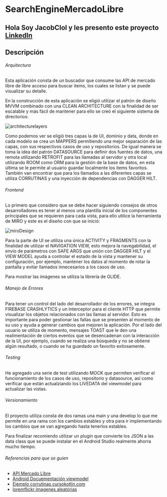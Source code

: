 ﻿# SearchEngineMercadoLibre
## Hola Soy JacobClol y les presento este proyecto [LinkedIn](https://www.linkedin.com/in/jacobcl/)

## Descripción 

###### Arquitectura

Esta aplicación consta de un buscador que consume las API de mercado libre de libre acceso para buscar items, los cuales se listan y se puede visualizar su detalle.

En la construcción de esta aplicación se eligió utilizar el patrón de diseño MVVM combinado con una CLEAN ARCHITECTURE con la finalidad de ser escalable y más fácil de mantener para ello se creó el siguiente sistema de directorios:

![architecturelayers](https://user-images.githubusercontent.com/32649079/219828537-5ffc13b9-2848-409d-a744-822521b12d75.png)

Como podemos ver se eligió tres capas la de UI, dominio y data, donde en cada modelo se crea un MAPPERS permitiendo una mejor separación de las capas, con sus respectivos casos de uso y repositorios. De igual manera se toma la idea del patrón DATASOURCE para definir dos fuentes de datos, una remota utilizando RETROFIT para las llamadas al servidor y otra local utilizando ROOM como ORM para la gestión de la base de datos, en esta última se le permite al usuario guardar localmente los items favoritos. También van encontrar que para los llamados a las diferentes capas se utiliza CORRUTINAS y una inyección de dependencias con DAGGER HILT.

###### Frontend

Lo primero que considero que se debe hacer siguiendo consejos de otros desarrolladores es tener al menos una plantilla inicial de los componentes principales que se requieren para cada vista, para ello utilice la herramienta de MIRO y este es el diseño con que se inició:

![miroDesign](https://user-images.githubusercontent.com/32649079/219828184-5d3b4f98-7376-43cd-89df-3b7c317b1b86.png)

Para la parte de UI se utiliza una única ACTIVITY y FRAGMENTS con la finalidad de utilizar el NAVIGATION VIEW, esto mejora la navegabilidad, el envío de parámetros con SAFE ARGS que unión con DAGGER HILT y el VIEW MODEL ayuda a controlar el estado de la vista y mantener su configuración, por ejemplo, mantener los datos al momento de rotar la pantalla y evitar llamados innecesarios a los casos de uso.

Para mostrar las imágenes se utiliza la librería de GLIDE. 

###### Manejo de Errores

Para tener un control del lado del desarrollador de los errores, se integra FIREBASE CRASHLYTICS y un Interceptor para el cliente HTTP que permite visualizar los objetos relacionados con las llamas al servidor. Esto es importante para poder gestionar las fallas que se presenten al momento de su uso y ayuda a generar cambios que mejoren la aplicación. Por el lado del usuario se utiliza de momento, mensajes TOAST que le den una realimentación de ciertos eventos que se desencadenan con la interacción de la UI, por ejemplo, cuando se realiza una búsqueda y no se obtiene algún resultado, o cuando se ha guardado un favorito exitosamente.

###### Testing

He agregado una serie de test utilizando MOCK que permiten verificar el funcionamiento de los casos de uso, repositorio y datasource, así como verificar que están actualziando los LIVEDATA del viewmodel para actualizar las vistas.


###### Versionamiento

El proyecto utiliza consta de dos ramas una main y una develop lo que me permite en una rama con los cambios estables y otra para ir implementando los cambios que se van agregando hasta tenerlos estables. 

Para finalizar recomiendo utilizar un plugin que convierte los JSON a las data class que se puede instalar en el Android Studio realmente ahorra mucho tiempo.

###### Referencias para que se guíen

* [API Mercado Libre](https://developers.mercadolibre.com.ar/es_ar/items-y-busquedas)
* [Android Docuementación viewmodel](https://www.linkedin.com/in/jacobcl/)
* [Ejemplo corrutinas cursokotlin.com](https://cursokotlin.com/tutorial-retrofit-2-en-kotlin-con-corrutinas-consumiendo-api-capitulo-20-v2/)
* [loremflickr imagenes aleatórias](https://loremflickr.com/)
